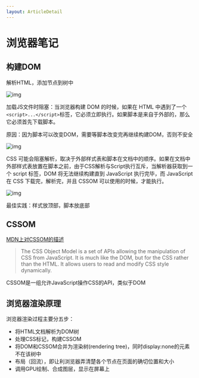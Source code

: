 ```yaml
---
layout: ArticleDetail
---
```


# 浏览器笔记

## 构建DOM

解析HTML，添加节点到树中

![img](http://p0.qhimg.com/t01e1ff266d0b355d62.gif)

加载JS文件时阻塞：当浏览器构建 DOM 的时候，如果在 HTML 中遇到了一个 `<script>...</script>`标签，它必须立即执行。如果脚本是来自于外部的，那么它必须首先下载脚本。

原因：因为脚本可以改变DOM，需要等脚本改变完再继续构建DOM，否则不安全

![img](http://p0.qhimg.com/t01e3b5f9d1aaa24fea.gif)

CSS 可能会阻塞解析，取决于外部样式表和脚本在文档中的顺序。如果在文档中外部样式表放置在脚本之前，由于CSS解析与Script执行互斥，当解析器获取到一个 script 标签，DOM 将无法继续构建直到 JavaScript 执行完毕，而 JavaScript 在 CSS 下载完，解析完，并且 CSSOM 可以使用的时候，才能执行。

![img](http://p0.qhimg.com/t011e23f55c658b7ba2.png)

最佳实践：样式放顶部，脚本放底部



## CSSOM

[MDN上对CSSOM的描述](https://developer.mozilla.org/en-US/docs/Web/API/CSS_Object_Model)

> The CSS Object Model is a set of APIs allowing the manipulation of CSS from JavaScript. It is much like the DOM, but for the CSS rather than the HTML. It allows users to read and modify CSS style dynamically.

CSSOM是一组允许JavaScript操作CSS的API，类似于DOM



## 浏览器渲染原理

浏览器渲染过程主要分五步：

- 将HTML文档解析为DOM树
- 处理CSS标记，构建CSSOM
- 将DOM和CSSOM合并为渲染树(rendering tree)，同时display:none的元素不在该树中
- 布局（回流），即让利浏览器弄清楚各个节点在页面的确切位置和大小
- 调用GPU绘制、合成图层，显示在屏幕上
